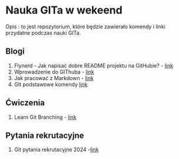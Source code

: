 # Nauka GITa w wekeend


Opis  : to jest repozytorium, które będzie zawierało komendy i linki przydatne podczas nauki GITa.

## Blogi
1. Flynerd - Jak napisać dobre README projektu na GitHubie? - [link](https://www.flynerd.pl/2018/06/jak-napisac-dobre-readme-projektu-na-githubie.html)
2. Wprowadzenie do GIThuba - [link](https://github.com/skills/introduction-to-github)
3. Jak pracować z Markdown - [link](https://github.com/skills/communicate-using-markdown)
4. GIt podstawowe komendy [link](chrome-extension://efaidnbmnnnibpcajpcglclefindmkaj/https://education.github.com/git-cheat-sheet-education.pdf
)

## Ćwiczenia
1. Learn Git Branching - [link](https://learngitbranching.js.org/)

## Pytania rekrutacyjne
1. Git pytania rekrutacyjne 2024 -[link](https://mockit.pl/blog/pytania-rekrutacyjne-git)